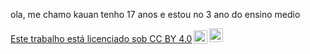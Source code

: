 ola,
me chamo kauan
tenho 17 anos e estou no 3  ano do ensino medio
<p xmlns:cc="http://creativecommons.org/ns#" ><a rel="cc:attributionURL" href="https://github.com/KauanRafael024/kauan.git">Este trabalho</ a> está licenciado sob <a href="https://creativecommons.org/licenses/by/4.0/?ref=chooser-v1" target="_blank" rel="license noopener noreferrer" style="display:inline- block;">CC BY 4.0<img style="height:22px!important;margin-left:3px;vertical-align:text-bottom;" src="https://mirrors.creativecommons.org/presskit/icons/cc.svg?ref=chooser-v1" alt=""><img style="height:22px!important;margin-left:3px;vertical -align:texto inferior;" src="https://mirrors.creativecommons.org/presskit/icons/by.svg?ref=chooser-v1" alt=""></a></p>
